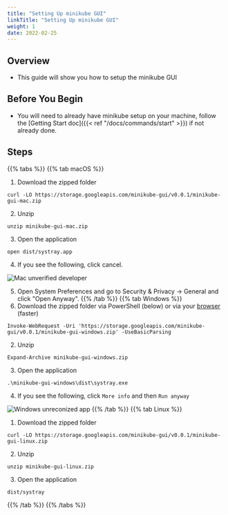```yaml
---
title: "Setting Up minikube GUI"
linkTitle: "Setting Up minikube GUI"
weight: 1
date: 2022-02-25
---
```


## Overview

- This guide will show you how to setup the minikube GUI

## Before You Begin

- You will need to already have minikube setup on your machine, follow the [Getting Start doc]({{< ref "/docs/commands/start" >}}) if not already done.

## Steps

{{% tabs %}}
{{% tab macOS %}}
1. Download the zipped folder
```shell
curl -LO https://storage.googleapis.com/minikube-gui/v0.0.1/minikube-gui-mac.zip
```

2. Unzip
```shell
unzip minikube-gui-mac.zip
```

3. Open the application
```shell
open dist/systray.app
```

4. If you see the following, click cancel.

![Mac unverified developer](/images/gui/mac.png)

5. Open System Preferences and go to Security & Privacy -> General and click "Open Anyway".
{{% /tab %}}
{{% tab Windows %}}
1. Download the zipped folder via PowerShell (below) or via your [browser](https://storage.googleapis.com/minikube-gui/v0.0.1/minikube-gui-windows.zip) (faster)
```shell
Invoke-WebRequest -Uri 'https://storage.googleapis.com/minikube-gui/v0.0.1/minikube-gui-windows.zip' -UseBasicParsing
```

2. Unzip
```shell
Expand-Archive minikube-gui-windows.zip
```

3. Open the application
```shell
.\minikube-gui-windows\dist\systray.exe
```

4. If you see the following, click `More info` and then `Run anyway`

![Windows unreconized app](/images/gui/windows.png)
{{% /tab %}}
{{% tab Linux %}}
1. Download the zipped folder
```shell
curl -LO https://storage.googleapis.com/minikube-gui/v0.0.1/minikube-gui-linux.zip
```

2. Unzip
```shell
unzip minikube-gui-linux.zip
```

3. Open the application
```shell
dist/systray
```
{{% /tab %}}
{{% /tabs %}}


